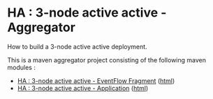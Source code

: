 # HA : 3-node active active - Aggregator

How to build a 3-node active active deployment.

This is a maven aggregator project consisting of the following maven modules :

* [HA : 3-node active active - EventFlow Fragment](three-node-active-active-eventflowfragment/src/site/markdown/index.md) ([html](https://plord12.github.io/samples/10.4.0-SNAPSHOT/highavailability/three-node-active-active/three-node-active-active-eventflowfragment/))
* [HA : 3-node active active - Application](three-node-active-active-application/src/site/markdown/index.md) ([html](https://plord12.github.io/samples/10.4.0-SNAPSHOT/highavailability/three-node-active-active/three-node-active-active-application/))
